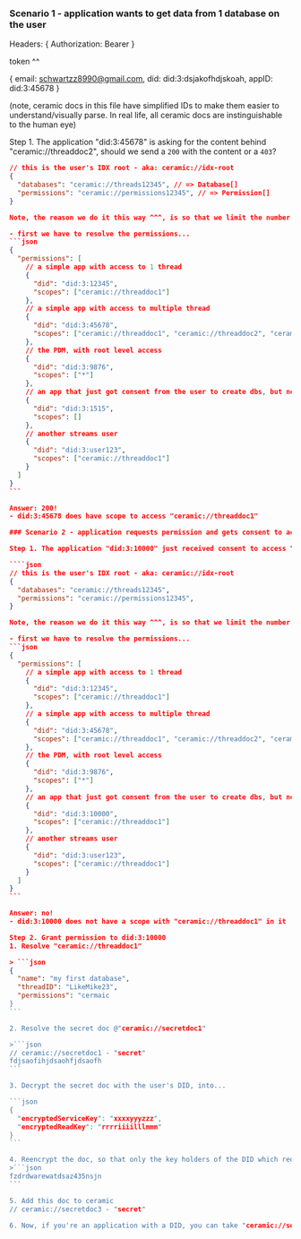 ### Scenario 1 - application wants to get data from 1 database on the user

Headers: {
Authorization: Bearer <token>
}

token ^^

{ email: schwartzz8990@gmail.com, did: did:3:dsjakofhdjskoah, appID: did:3:45678 }

(note, ceramic docs in this file have simplified IDs to make them easier to understand/visually parse. In real life, all ceramic docs are instinguishable to the human eye)

Step 1. The application "did:3:45678" is asking for the content behind "ceramic://threaddoc2", should we send a `200` with the content or a `403`?

`````json
// this is the user's IDX root - aka: ceramic://idx-root
{
  "databases": "ceramic://threads12345", // => Database[]
  "permissions": "ceramic://permissions12345", // => Permission[]
}

Note, the reason we do it this way ^^^, is so that we limit the number of IDX mutations we make. We ideally want to make 0 IDX mutations after the user gets created (where we fill in the databases and permissions pointers to empty docs)

- first we have to resolve the permissions...
```json
{
  "permissions": [
    // a simple app with access to 1 thread
    {
      "did": "did:3:12345",
      "scopes": ["ceramic://threaddoc1"]
    },
    // a simple app with access to multiple thread
    {
      "did": "did:3:45678",
      "scopes": ["ceramic://threaddoc1", "ceramic://threaddoc2", "ceramic://threaddoc3"]
    },
    // the PDM, with root level access
    {
      "did": "did:3:9876",
      "scopes": ["*"]
    },
    // an app that just got consent from the user to create dbs, but none have been created yet(common use case)
    {
      "did": "did:3:1515",
      "scopes": []
    },
    // another streams user
    {
      "did": "did:3:user123",
      "scopes": ["ceramic://threaddoc1"]
    }
  ]
}
```

Answer: 200!
- did:3:45678 does have scope to access "ceramic://threaddoc1"

### Scenario 2 - application requests permission and gets consent to access a database

Step 1. The application "did:3:10000" just received consent to access "ceramic://threaddoc1", does the permission already exist?

````json
// this is the user's IDX root - aka: ceramic://idx-root
{
  "databases": "ceramic://threads12345",
  "permissions": "ceramic://permissions12345",
}

Note, the reason we do it this way ^^^, is so that we limit the number of IDX mutations we make. We ideally want to make 0 IDX mutations after the user gets created (where we fill in the databases and permissions pointers to empty docs)

- first we have to resolve the permissions...
```json
{
  "permissions": [
    // a simple app with access to 1 thread
    {
      "did": "did:3:12345",
      "scopes": ["ceramic://threaddoc1"]
    },
    // a simple app with access to multiple thread
    {
      "did": "did:3:45678",
      "scopes": ["ceramic://threaddoc1", "ceramic://threaddoc2", "ceramic://threaddoc3"]
    },
    // the PDM, with root level access
    {
      "did": "did:3:9876",
      "scopes": ["*"]
    },
    // an app that just got consent from the user to create dbs, but none have been created yet(common use case)
    {
      "did": "did:3:10000",
      "scopes": ["ceramic://threaddoc1"]
    },
    // another streams user
    {
      "did": "did:3:user123",
      "scopes": ["ceramic://threaddoc1"]
    }
  ]
}
```

Answer: no!
- did:3:10000 does not have a scope with "ceramic://threaddoc1" in it

Step 2. Grant permission to did:3:10000
1. Resolve "ceramic://threaddoc1"

> ```json
{
  "name": "my first database",
  "threadID": "LikeMike23",
  "permissions": "cermaic
}
```

2. Resolve the secret doc @"ceramic://secretdoc1"

>```json
// ceramic://secretdoc1 - "secret"
fdjsaofihjdsaohfjdsaofh
```

3. Decrypt the secret doc with the user's DID, into...

```json
{
  "encryptedServiceKey": "xxxxyyyzzz",
  "encryptedReadKey": "rrrriiiilllmmm"
}
```

4. Reencrypt the doc, so that only the key holders of the DID which requested access to this permission can decrypt it
>```json
fzdrdwarewatdsaz435nsjn
```

5. Add this doc to ceramic
// ceramic://secretdoc3 - "secret"

6. Now, if you're an application with a DID, you can take "ceramic://secretdoc3" and add that to your own DID... (or we can do that for you, if we own the DID of the app (which i think we will))
`````
